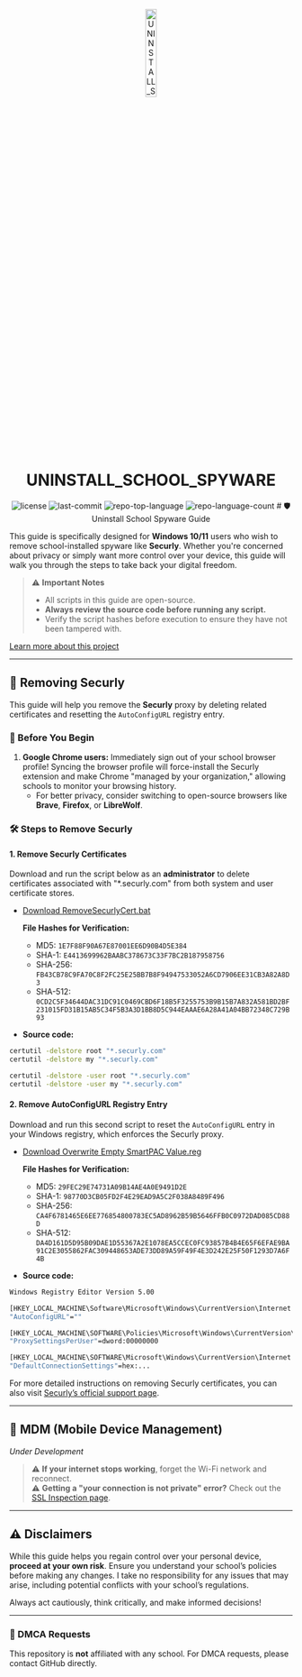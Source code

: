 <p align="center">
  <img src="https://i.imgur.com/ec0RaHP.png" width="20%" alt="UNINSTALL_SCHOOL_SPYWARE-logo">
</p>
<p align="center">
    <h1 align="center">UNINSTALL_SCHOOL_SPYWARE</h1>
</p>
<p align="center">
	<img src="https://img.shields.io/github/license/temrage/uninstall_school_spyware?style=flat&logo=opensourceinitiative&logoColor=white&color=0080ff" alt="license">
	<img src="https://img.shields.io/github/last-commit/temrage/uninstall_school_spyware?style=flat&logo=git&logoColor=white&color=0080ff" alt="last-commit">
	<img src="https://img.shields.io/github/languages/top/temrage/uninstall_school_spyware?style=flat&color=0080ff" alt="repo-top-language">
	<img src="https://img.shields.io/github/languages/count/temrage/uninstall_school_spyware?style=flat&color=0080ff" alt="repo-language-count">
# 🛡️ Uninstall School Spyware Guide

This guide is specifically designed for **Windows 10/11** users who wish to remove school-installed spyware like **Securly**. Whether you're concerned about privacy or simply want more control over your device, this guide will walk you through the steps to take back your digital freedom.

> ⚠️ **Important Notes**
> - All scripts in this guide are open-source.
> - **Always review the source code before running any script.**
> - Verify the script hashes before execution to ensure they have not been tampered with.

[Learn more about this project](https://github.com/temrage/uninstall_school_spyware/blob/main/about.md)

---

## 📜 Removing Securly

This guide will help you remove the **Securly** proxy by deleting related certificates and resetting the `AutoConfigURL` registry entry. 

### 🚨 Before You Begin
1. **Google Chrome users:** Immediately sign out of your school browser profile! Syncing the browser profile will force-install the Securly extension and make Chrome "managed by your organization," allowing schools to monitor your browsing history. 
   - For better privacy, consider switching to open-source browsers like **Brave**, **Firefox**, or **LibreWolf**.

### 🛠️ Steps to Remove Securly

#### 1. Remove Securly Certificates

Download and run the script below as an **administrator** to delete certificates associated with "*.securly.com" from both system and user certificate stores.

- [Download RemoveSecurlyCert.bat](https://github.com/temrage/uninstall_school_spyware/releases/download/release/RemoveSecurlyCert.bat)

   **File Hashes for Verification:**
   - MD5: `1E7F88F90A67E87001EE6D90B4D5E384`
   - SHA-1: `E4413699962BAABC378673C33F7BC2B187958756`
   - SHA-256: `FB43CB78C9FA70C8F2FC25E25BB7B8F94947533052A6CD7906EE31CB3A82A8D3`
   - SHA-512: `0CD2C5F34644DAC31DC91C0469CBD6F18B5F3255753B9B15B7A832A581BD2BF231015FD31B15AB5C34F5B3A3D1BB8D5C944EAAAE6A28A41A04BB72348C729B93`

- **Source code:**
```bash
certutil -delstore root "*.securly.com"
certutil -delstore my "*.securly.com"

certutil -delstore -user root "*.securly.com"
certutil -delstore -user my "*.securly.com"
```

#### 2. Remove AutoConfigURL Registry Entry

Download and run this second script to reset the `AutoConfigURL` entry in your Windows registry, which enforces the Securly proxy.

- [Download Overwrite Empty SmartPAC Value.reg](https://github.com/temrage/uninstall_school_spyware/releases/download/release/Overwrite.Empty.SmartPAC.Value.reg)

   **File Hashes for Verification:**
   - MD5: `29FEC29E74731A09B14AE4A0E9491D2E`
   - SHA-1: `98770D3CB05FD2F4E29EAD9A5C2F038A8489F496`
   - SHA-256: `CA4F6781465E6EE776854800783EC5AD8962B59B5646FFB0C0972DAD085CD88D`
   - SHA-512: `DA4D161D5D95B09DAE1D55367A2E1078EA5CCEC0FC93857B4B4E65F6EFAE9BA91C2E3055862FAC309448653ADE73DD89A59F49F4E3D242E25F50F1293D7A6F4B`

- **Source code:**
```bash
Windows Registry Editor Version 5.00

[HKEY_LOCAL_MACHINE\Software\Microsoft\Windows\CurrentVersion\Internet Settings]
"AutoConfigURL"=""

[HKEY_LOCAL_MACHINE\SOFTWARE\Policies\Microsoft\Windows\CurrentVersion\Internet Settings]
"ProxySettingsPerUser"=dword:00000000

[HKEY_LOCAL_MACHINE\SOFTWARE\Microsoft\Windows\CurrentVersion\Internet Settings\Connections]
"DefaultConnectionSettings"=hex:...
```

For more detailed instructions on removing Securly certificates, you can also visit [Securly’s official support page](https://support.securly.com/hc/en-us/articles/360040183593-How-to-uninstall-the-Securly-SSL-Certificate-from-BYOD-devices).

---

## 🔧 MDM (Mobile Device Management)
*Under Development*

> ⚠️ **If your internet stops working**, forget the Wi-Fi network and reconnect.  
> ⚠️ **Getting a "your connection is not private" error?** Check out the [SSL Inspection page](https://github.com/temrage/school_ssl_inspection).

---

## ⚠️ Disclaimers
While this guide helps you regain control over your personal device, **proceed at your own risk**. Ensure you understand your school’s policies before making any changes. I take no responsibility for any issues that may arise, including potential conflicts with your school’s regulations. 

Always act cautiously, think critically, and make informed decisions!

---

### 📧 DMCA Requests
This repository is **not** affiliated with any school. For DMCA requests, please contact GitHub directly.

